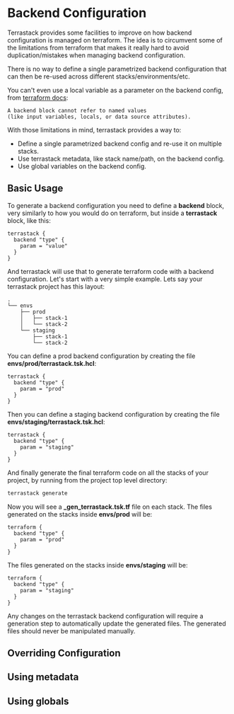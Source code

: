 # Backend Configuration

Terrastack provides some facilities to improve on how backend configuration
is managed on terraform. The idea is to circumvent some of the limitations
from terraform that makes it really hard to avoid duplication/mistakes
when managing backend configuration.

There is no way to define a single parametrized backend configuration
that can then be re-used across different stacks/environments/etc.

You can't even use a local variable as a parameter on the backend config,
from [terraform docs](https://www.terraform.io/docs/language/settings/backends/configuration.html):

```
A backend block cannot refer to named values
(like input variables, locals, or data source attributes).
```

With those limitations in mind, terrastack provides a way to:

* Define a single parametrized backend config and re-use it on multiple stacks.
* Use terrastack metadata, like stack name/path, on the backend config.
* Use global variables on the backend config.


## Basic Usage

To generate a backend configuration you need to define a **backend** block,
very similarly to how you would do on terraform,
but inside a **terrastack** block, like this:

```hcl
terrastack {
  backend "type" {
    param = "value"
  }
}
```

And terrastack will use that to generate terraform code with a backend
configuration. Let's start with a very simple example. Lets say your
terrastack project has this layout:

```
.
└── envs
    ├── prod
    │   ├── stack-1
    │   └── stack-2
    └── staging
        ├── stack-1
        └── stack-2
```

You can define a prod backend configuration by creating the file
**envs/prod/terrastack.tsk.hcl**:

```hcl
terrastack {
  backend "type" {
    param = "prod"
  }
}
```

Then you can define a staging backend configuration by creating the file
**envs/staging/terrastack.tsk.hcl**:

```hcl
terrastack {
  backend "type" {
    param = "staging"
  }
}
```

And finally generate the final terraform code on all the stacks of
your project, by running from the project top level directory:

```sh
terrastack generate
```

Now you will see a **_gen_terrastack.tsk.tf** file on each stack.
The files generated on the stacks inside **envs/prod** will be:

```hcl
terraform {
  backend "type" {
    param = "prod"
  }
}
```

The files generated on the stacks inside **envs/staging** will be:

```hcl
terraform {
  backend "type" {
    param = "staging"
  }
}
```

Any changes on the terrastack backend configuration will require a generation
step to automatically update the generated files. The generated files should never
be manipulated manually.

## Overriding Configuration

## Using metadata

## Using globals
